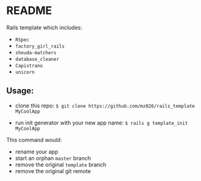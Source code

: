 # README
Rails template which includes:

- `RSpec`
- `factory_girl_rails`
- `shouda-matchers`
- `database_cleaner`
- `Capistrano`
- `unicorn`


## Usage:
- clone this repo:
`$ git clone https://github.com/mz026/rails_template MyCoolApp`

- run init generator with your new app name:
`$ rails g template_init MyCoolApp`

This command would:
- rename your app
- start an orphan `master` branch
- remove the original `template` branch
- remove the original git remote
